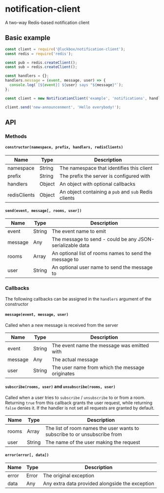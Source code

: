 # notification-client
A two-way Redis-based notification client

## Basic example

```js
const client = require('@luckbox/notification-client');
const redis = require('redis');

const pub = redis.createClient();
const sub = redis.createClient();

const handlers = {};
handlers.message = (event, message, user) => {
  console.log(`[${event}] ${user} says "${message}"`);
};

const client = new NotificationClient('example', 'notifications', handlers, { pub, sub });

client.send('new-announcenment', 'Hello everybody!');
```

## API

### Methods

#### `constructor(namespace, prefix, handlers, redisClients)`

Name         | Type   | Description
-------------|--------|------------
namespace    | String | The namespace that identifies this client
prefix       | String | The prefix the server is configured with
handlers     | Object | An object with optional callbacks
redisClients | Object | An object containing a `pub` and `sub` Redis clients

#### `send(event, message[, rooms, user])`

Name    | Type   | Description
--------|--------|------------
event   | String | The event name to emit
message | Any    | The message to send - could be any JSON-serializable data
rooms   | Array  | An optional list of rooms names to send the message to
user    | String | An optional user name to send the message to

### Callbacks

The following callbacks can be assigned in the `handlers` argument of the constructor

#### `message(event, message, user)`

Called when a new message is received from the server

Name    | Type   | Description
--------|--------|------------
event   | String | The event name the message was emitted with
message | Any    | The actual message
user    | String | The user name from which the message originates

#### `subscribe(rooms, user)` and `unsubscribe(rooms, user)`

Called when a user tries to `subscribe` / `unsubscribe` to or from a room. Returning `true` from this callback grants
the user request, while returning `false` denies it. If the handler is not set all requests are granted by default.

Name    | Type   | Description
--------|--------|------------
rooms   | Array  | The list of room names the user wants to subscribe to or unsubscribe from
user    | String | The name of the user making the request

#### `error(error[, data])`

Name    | Type   | Description
--------|--------|------------
error   | Error  | The original exception
data    | Any    | Any extra data provided alongside the exception

